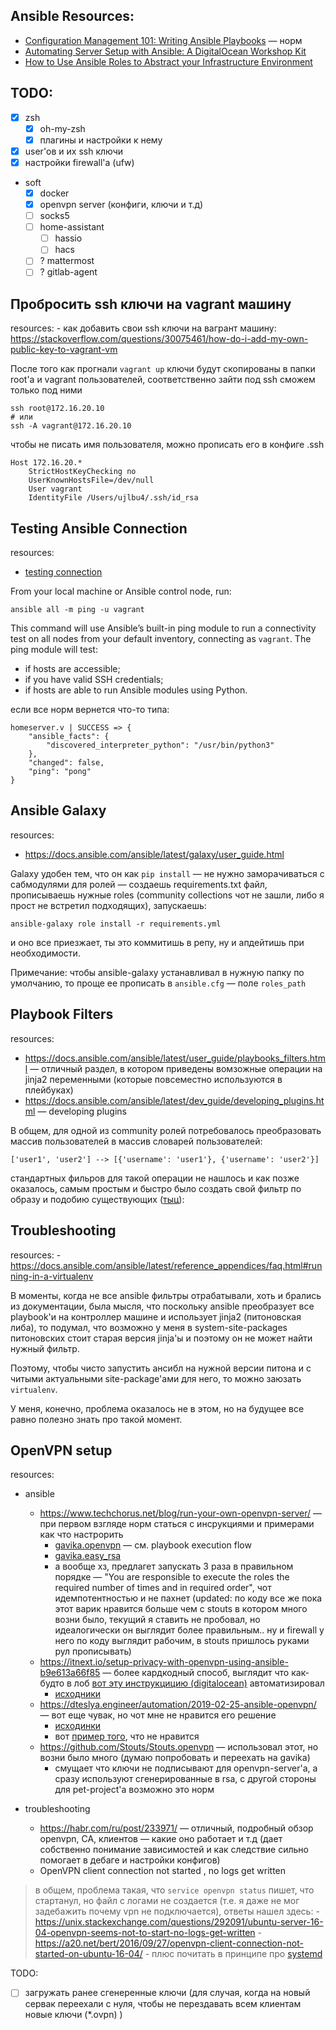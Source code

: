 
## Ansible Resources:
 - [Configuration Management 101: Writing Ansible Playbooks](https://www.digitalocean.com/community/tutorials/configuration-management-101-writing-ansible-playbooks) — норм
 - [Automating Server Setup with Ansible: A DigitalOcean Workshop Kit](https://www.digitalocean.com/community/meetup_kits/automating-server-setup-with-ansible-a-digitalocean-workshop-kit)
 - [How to Use Ansible Roles to Abstract your Infrastructure Environment](https://www.digitalocean.com/community/tutorials/how-to-use-ansible-roles-to-abstract-your-infrastructure-environment)


## TODO:
 - [x] zsh
    - [x] oh-my-zsh
    - [x] плагины и настройки к нему
 - [x] user'ов и их ssh ключи
 - [x] настройки firewall'а (ufw)
 - soft 
    - [x] docker
    - [x] openvpn server (конфиги, ключи и т.д)
    - [ ] socks5
    - [ ] home-assistant
        - [ ] hassio
        - [ ] hacs
    - [ ] ? mattermost
    - [ ] ? gitlab-agent

## Пробросить ssh ключи на vagrant машину

resources:
    - как добавить свои ssh ключи на вагрант машину: https://stackoverflow.com/questions/30075461/how-do-i-add-my-own-public-key-to-vagrant-vm

После того как прогнали `vagrant up` ключи будут скопированы в папки root'а и vagrant пользователей, соответственно зайти под ssh сможем только под ними

```
ssh root@172.16.20.10
# или
ssh -A vagrant@172.16.20.10
```

чтобы не писать имя пользователя, можно прописать его в конфиге .ssh

```
Host 172.16.20.*
    StrictHostKeyChecking no
    UserKnownHostsFile=/dev/null
    User vagrant
    IdentityFile /Users/ujlbu4/.ssh/id_rsa
```


## Testing Ansible Connection 

resources:
- [testing connection](https://www.digitalocean.com/community/tutorials/how-to-install-and-configure-ansible-on-ubuntu-18-04#step-3-%E2%80%94-testing-connection)

From your local machine or Ansible control node, run:
```
ansible all -m ping -u vagrant
```

This command will use Ansible’s built-in ping module to run a connectivity test on all nodes from your default inventory, connecting as `vagrant`. The ping module will test:
- if hosts are accessible;
- if you have valid SSH credentials;
- if hosts are able to run Ansible modules using Python.

если все норм вернется что-то типа:
```
homeserver.v | SUCCESS => {
    "ansible_facts": {
        "discovered_interpreter_python": "/usr/bin/python3"
    },
    "changed": false,
    "ping": "pong"
}
```


## Ansible Galaxy

resources: 
 - https://docs.ansible.com/ansible/latest/galaxy/user_guide.html


Galaxy удобен тем, что он как `pip install` — не нужно заморачиваться с сабмодулями для ролей — создаешь requirements.txt файл, прописываешь нужные roles (community collections чот не зашли, либо я прост не встретил подходящих), запускаешь:
```
ansible-galaxy role install -r requirements.yml
```
и оно все приезжает, ты это коммитишь в репу, ну и апдейтишь при необходимости. 

Примечание: чтобы ansible-galaxy устанавливал в нужную папку по умолчанию, то проще ее прописать в `ansible.cfg` — поле `roles_path`


## Playbook Filters

resources:
 - https://docs.ansible.com/ansible/latest/user_guide/playbooks_filters.html — отличный раздел, в котором приведены вомзожные операции на jinja2 переменными (которые повсеместно используются в плейбуках)
 - https://docs.ansible.com/ansible/latest/dev_guide/developing_plugins.html — developing plugins

В общем, для одной из community ролей потребовалось преобразовать массив пользователей в массив словарей пользователей:
```
['user1', 'user2'] --> [{'username': 'user1'}, {'username': 'user2'}]
```
стандартных фильров для такой операции не нашлось и как позже оказалось, самым простым и быстро было создать свой фильтр по образу и подобию существующих ([тыц](https://github.com/ansible/ansible/blob/devel/lib/ansible/plugins/filter/core.py)):



## Troubleshooting

resources:
    - https://docs.ansible.com/ansible/latest/reference_appendices/faq.html#running-in-a-virtualenv

В моменты, когда не все ansible фильтры отрабатывали, хоть и брались из документации, была мысля, что поскольку ansible преобразует все playbook'и на контроллер машине и использует jinja2 (питоновская либа), то подумал, что возможно у меня в system-site-packages питоновских стоит старая версия jinja'ы и поэтому он не может найти нужный фильтр.

Поэтому, чтобы чисто запустить ансибл на нужной версии питона и с читыми актуальными site-package'ами для него, то можно заюзать `virtualenv`. 

У меня, конечно, проблема оказалось не в этом, но на будущее все равно полезно знать про такой момент.



## OpenVPN setup

resources:
 - ansible
    - https://www.techchorus.net/blog/run-your-own-openvpn-server/ — при первом взгляде норм статься с инсрукциями и примерами как что настрорить
        - [gavika.openvpn](https://github.com/gavika/openvpn) — см. playbook execution flow
        - [gavika.easy_rsa](https://github.com/gavika/easy_rsa)
        - а вообще хз, предлагет запускать 3 раза в правильном порядке — "You are responsible to execute the roles the required number of times and in required order", чот идемпотентностью и не пахнет (updated: по коду все же пока этот варик нравится больше чем с stouts в котором много возни было, текущий я ставить не пробовал, но идеалогически он выглядит более правильным.. ну и firewall у него по коду выглядит рабочим, в stouts пришлось руками рул прописывать)
    - https://itnext.io/setup-privacy-with-openvpn-using-ansible-b9e613a66f85 — более кардкодный способ, выглядит что как-будто в лоб [вот эту инструкцицию (digitalocean)](https://www.digitalocean.com/community/tutorials/how-to-set-up-an-openvpn-server-on-ubuntu-16-04) автоматизировал
        - [исходники](https://github.com/MiteshSharma/OpenVPNAnsible)
    - https://dteslya.engineer/automation/2019-02-25-ansible-openvpn/ — вот еще чувак, но чот мне не нравится его решение
        - [исходинки](https://github.com/dteslya/ansible-ovpn-mikrotik)
        - вот [пример того](https://github.com/dteslya/ansible-ovpn-mikrotik/blob/01caae618929a5a6077496a599c9a79f983bb1b2/playbooks/roles/add_clients/tasks/add_gen_key.yml#L51), что не нравится
    - https://github.com/Stouts/Stouts.openvpn — использовал этот, но возни было много (думаю попробовать и переехать на gavika)
        - смущает что ключи не подписывают для openvpn-server'а, а сразу используют сгенерированные в rsa, с другой стороны для pet-project'а возможно это норм


 - troubleshooting
    - https://habr.com/ru/post/233971/ — отличный, подробный обзор openvpn, CA, клиентов — какие оно работает и т.д (дает собственно понимание зависимостей и как следствие сильно помогает в дебаге и настройки конфигов)
    - OpenVPN client connection not started , no logs get written
> в общем, проблема такая, что `service openvpn status` пишет, что стартанул, но файл с логами не создается (т.е. я даже не мог задебажить почему vpn не подключается), ответы нашел здесь:
        - https://unix.stackexchange.com/questions/292091/ubuntu-server-16-04-openvpn-seems-not-to-start-no-logs-get-written
        - https://a20.net/bert/2016/09/27/openvpn-client-connection-not-started-on-ubuntu-16-04/
        - плюс почитать в принципе про [systemd](https://wiki.archlinux.org/index.php/Systemd_(%D0%A0%D1%83%D1%81%D1%81%D0%BA%D0%B8%D0%B9))


TODO:
 - [ ] загружать ранее сгенеренные ключи (для случая, когда на новый сервак переехали с нуля, чтобы не перездавать всем клиентам новые ключи (*.ovpn) )